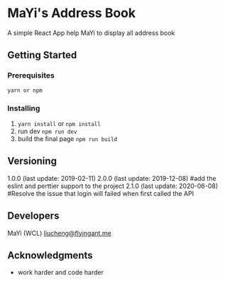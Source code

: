 # MaYi's Address Book

A simple React App help MaYi to display all address book

## Getting Started


### Prerequisites

```
yarn or npm
```

### Installing

1. `yarn install` or `npm install`
2. run dev `npm run dev`
3. build the final page `npm run build`

## Versioning

1.0.0 (last update: 2019-02-11)
2.0.0 (last update: 2019-12-08) #add the eslint and perttier support to the project
2.1.0 (last update: 2020-06-08) #Resolve the issue that login will failed when first called the API

## Developers

MaYi (WCL) <liucheng@flyingant.me>

## Acknowledgments

* work harder and code harder
